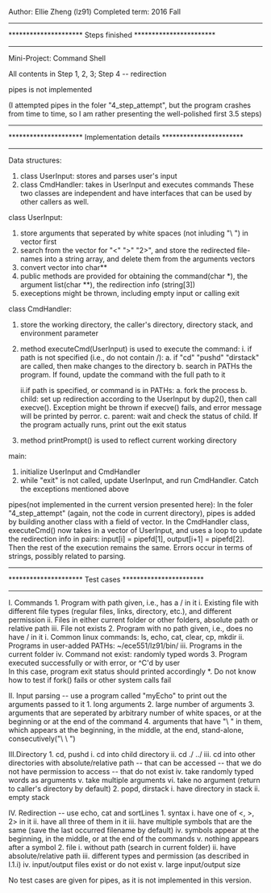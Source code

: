 Author: Ellie Zheng (lz91)
Completed term: 2016 Fall


*****************************************************************************
*********************          Steps finished         ***********************
*****************************************************************************
Mini-Project: Command Shell

All contents in Step 1, 2, 3; 
Step 4 -- redirection

pipes is not implemented

(I attempted pipes in the foler "4_step_attempt", but the program crashes from 
time to time, so I am rather presenting the well-polished first 3.5 steps)


*****************************************************************************
*********************      Implementation details     ***********************
*****************************************************************************
Data structures:
1. class UserInput:  stores and parses user's input
2. class CmdHandler: takes in UserInput and executes commands
These two classes are independent and have interfaces that can be used by 
other callers as well.

class UserInput: 
1. store arguments that seperated by white spaces (not inluding "\ ") in 
   vector<string> first
2. search from the vector for "<" ">" "2>", and store the redirected file-
   names into a string array, and delete them from the arguments vectors
3. convert vector<string> into char**
4. public methods are provided for obtaining the command(char *), the 
   argument list(char **), the redirection info (string[3])
5. execeptions might be thrown, including empty input or calling exit

class CmdHandler:
1. store the working directory, the caller's directory, directory stack, and
   environment parameter
2. method executeCmd(UserInput) is used to execute the command:
   i. if path is not specified (i.e., do not contain /):
      a. if "cd" "pushd" "dirstack" are called, then make changes to the
         directory
      b. search in PATHs the program. If found, update the command with the
         full path to it

   ii.if path is specified, or command is in PATHs:
      a. fork the process 
      b. child: set up redirection according to the UserInput by dup2(), 
         then call execve(). 
         Exception might be thrown if execve() fails, and error message will
         be printed by perror.
      c. parent: wait and check the status of child. If the program actually
         runs, print out the exit status
3. method printPrompt() is used to reflect current working directory

main:
1. initialize UserInput and CmdHandler
2. while "exit" is not called, update UserInput, and run CmdHandler.
   Catch the exceptions mentioned above

pipes(not implemented in the current version presented here):
In the foler "4_step_attempt" (again, not the code in current directory), 
pipes is added by building another class with a field of vector<UserInput>.
In the CmdHandler class, executeCmd() now takes in a vector of UserInput, and
uses a loop to update the redirection info in pairs: input[i] = pipefd[1], 
output[i+1] = pipefd[2]. Then the rest of the execution remains the same.
Errors occur in terms of strings, possibly related to parsing.


*****************************************************************************
*********************           Test cases            ***********************
*****************************************************************************
I.  Commands
    1. Program with path given, i.e., has a / in it
       i.   Existing file with different file types (regular files, links,
            directory, etc.), and different permission 
       ii.  Files in either current folder or other folders, absolute path
            or relative path
       iii. File not exists
    2. Program with no path given, i.e., does no have / in it
       i.   Common linux commands: ls, echo, cat, clear, cp, mkdir
       ii.  Programs in user-added PATHs: ~/ece551/lz91/bin/
       iii. Programs in the current folder
       iv.  Command not exist: randomly typed words
    3. Program executed successfully or with error, or ^C'd by user  
       In this case, program exit status should printed accordingly
    *. Do not know how to test if fork() fails or other system calls fail

II. Input parsing
    -- use a program called "myEcho" to print out the arguments passed to it
    1. long arguments
    2. large number of arguments
    3. arguments that are seperated by arbitrary number of white spaces,
       or at the beginning or at the end of the command
    4. arguments that have "\ " in them, which appears at the beginning, in
       the middle, at the end, stand-alone, consecutively("\ \ ")

III.Directory
    1. cd, pushd
       i.   cd into child directory
       ii.  cd ./ ../
       iii. cd into other directories with absolute/relative path
            -- that can be accessed
            -- that we do not have permission to access
            -- that do not exist
       iv.  take randomly typed words as arguments
       v.   take multiple arguments
       vi.  take no argument (return to caller's directory by default)
    2. popd, dirstack
       i.   have directory in stack
       ii.  empty stack

IV. Redirection
    -- use echo, cat and sortLines
    1. syntax
       i.   have one of <, >, 2> in it
       ii.  have all three of them in it
       iii. have multiple symbols that are the same (save the last occurred
            filename by default)
       iv.  symbols appear at the beginning, in the middle, or at the end of
            the commands
       v.   nothing appears after a symbol
    2. file
       i.   without path (search in current folder)
       ii.  have absolute/relative path
       iii. different types and permission (as described in I.1.i)
       iv.  input/output files exist or do not exist
       v.   large input/output size

No test cases are given for pipes, as it is not implemented in this version.



